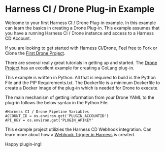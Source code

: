 # Harness CI / Drone Plug-in Example

Welcome to your first Harness CI / Drone Plug-in example. In this example
can learn the basics in creating a Drone Plug-in. This example assumes
that you have a running Harness CI / Drone instance and access to a 
Harness CD Account. 

If you are looking to get started with Harness CI/Drone, Feel free
to Fork or Clone the [First Drone Project](https://github.com/ravilach/firstdrone).

There are several really great tutorials in getting up and started. The
[Drone Project](https://docs.drone.io/plugins/golang/) has an excellent example
for creating a GoLang plug-in.

This example is written in Python. All that is required to build is the Python File
and the PIP Requirements.txt. The Dockerfile is a minimum Dockerfile to create a
Docker Image of the plug-in which is needed for Drone to execute. 

The main mechanism of getting information from your Drone YAML to the plug-in
follows the below syntax in the Python File. 

```
#Harness CI / Drone Pipeline Variables
ACCOUNT_ID = os.environ.get('PLUGIN_ACCOUNTID')
API_KEY = os.environ.get('PLUGIN_APIKEY'
```

This example project utilizies the Harness CD Webhook integration. Can learn more about
how a [Webhook Trigger in Harness](https://docs.harness.io/article/xerirloz9a-add-a-trigger-2#payload_and_event_type_matrix)
is created. 

Happy plugin-ing!
